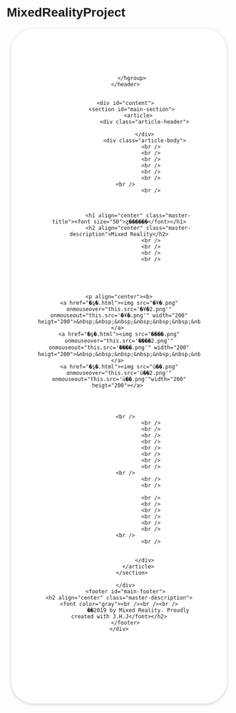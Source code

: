 # MixedRealityProject

<html>
<head>
    <title>Mixed Reality</title>
<style>
*{
	margin:0; padding:0;
	font-family: '���� ����', 'Malgun Gothic', Gothic, sans-serif;
}
a{text-decoration: none;}
li{list-style: none;}
.pull-left{float: left}
.pull-right{float: right};
body{
	width: 960px; 
	margin: 0 auto;
	background: #E6E6E6;
}
#page-wrapper{
	//background-image:url('��.png');
	//background-size:100%100%;
	background:white;
	background-repeat : no-repeat;
	margin: 20px 10px; 
	padding: 50px 10px;
	border-radius: 50px;
	box-shadow: 0 2px 6px rgba(100,100,100,0.3);
}
#main-header{padding: 40px 50px;}
.master-title{
	font-size: 30px;
	color: #466093;
}
.master-description{
	font-size: 15px; font-weight: 500; 
	color: #7C96C9;
}
#main-navigation{
	border-top: 1px solid #466093; 
	border-bottom: 1px solid #466093; 
	margin-bottom: 20px; 
	height: 40px;
}
.outer-menu-item{
	float: left; 
	position: relative;
}
.outer-menu-item:hover{
	background: #466093;
	color: white;
}
.menu-title{
	display: block;
	height: 30px; line-height: 30px; 
	text-align: center;
	padding: 5px 20px;
}
.menu-title, .inner-menu{
text-decoration:none; 
display: block;
width: 150px;
font-size: 12px;
font-weight: bold;
}
.inner-menu{
color: #2d2d2d;
background-color: white;
border: solid 1px #7C96C9;
margin-top: -1px;
}
.inner-menu{
	display: none; 
	position: absolute;
	top: 40px; left: 0; 
	width: 100%; 

	background: white;
	box-shadow: 0 2px 6px rgba(5,5,5,0.9);
	z-index: 1000; 
	text-align: center
}
.inner-menu-item > a{
	display: block; 
	padding: 5px 10px; 
	color: black;
}
.inner-menu-item > a:hover{
	background: #7C96C9; 
	color: white;
}
.input-search{
	display: block; 
	float: left;
	background-color: #FFFFFF; 
	border: 1px solid #7C96C9; 
	border-radius: 15px 0 0 15px; 
	box-shadow: inset 0 1px 1px rgba(0,0,0,0.05); 
	width: 120px; height: 24px; 
	padding: 0 0 0 10px; 
	font-size: 12px; 
	color: #555555;
}
.input-search:focus{
	border-color: rgba(82,168,236,0.8);
	outline: 0;
	box-shadow: inset 0 1px 1px rgba(0,0,0,0.05);
}
.input-search-submit{
	display: block;
	float: left; 
	width: 50px; height: 26px;
	border-radius: 0 15px 15px 0; 
	border: 1px solid #CCCCCC;
	margin-left: -1px;
	vertical-align: top; 
	display: inline-block;
}
#content{overflow: hidden;}
#main-section{
	float: auto; 
	width: auto;

}
#main-aside{
	float: right; 
	width: auto;
}
article{
	padding: 0 10px 20px 10px; 
	border-bottom: 1px solid #C8C8C8;
}
.article-header{padding: 20px 0;}
.article-title{
	font-size: 25px; 
	font-weight: 800; 
	padding- bottom: 10px;
}
.article-date{font-size: 13px;}
.article-body{
	font-size: 14px;
}
.aside-list{padding: 10px 0 30px 0;}
.aside-list > h3{
	font-size: 15px;
	font-weight: 600;
}
.aside-list li a{
	margint-left: 8px; 
	font-size: 13px; 
	color: #6C6C6C;
}
.pull-left{
position: relative;
display: inline-block;
}
.outer-menu-item:hover .inner-menu{
display: block;
}
.inner-menu{
display: none;
position: absolute;
background-color: #f9f9f9;
min-width: 160px;
box-shadow: 0px 8px 16px 0px rgba(0,0,0,0.2);
z-index: 1;
}
</style>
</head>
<body onresize="parent.resizeTo(1240,768)" onload="parent.resizeTo(1240,768)">
    <div align="center" id="page-wrapper">
        <header id="main-header">
            <hgroup>

            </hgroup>
        </header>


        <div id="content">
            <section id="main-section">
                <article>
                    <div class="article-header">

                    </div>
                    <div class="article-body">
                        <br />
                        <br />
                        <br />
                        <br />
                        <br />
                        <br />
 		<br />
                        <br />



                <h1 align="center" class="master-title"><font size="50">ȥ������</font></h1>
                <h2 align="center" class="master-description">Mixed Reality</h2>
                        <br />
                        <br />
                        <br />
                        <br />





	<p align="center"><b>
	<a href="�ȿ�.html"><img src="�Ұ�.png" onmouseover="this.src='�Ұ�2.png'" onmouseout="this.src='�Ұ�.png'" width="200" heigt="200">&nbsp;&nbsp;&nbsp;&nbsp;&nbsp;&nbsp;&nbsp;&nbsp;&nbsp;&nbsp;&nbsp;&nbsp;&nbsp;&nbsp;&nbsp;</a> 
	<a href="�ȿ�.html"><img src="�ֿ���.png" onmouseover="this.src='�ֿ���2.png'" onmouseout="this.src='�ֿ���.png'" width="200" heigt="200">&nbsp;&nbsp;&nbsp;&nbsp;&nbsp;&nbsp;&nbsp;&nbsp;&nbsp;&nbsp;&nbsp;&nbsp;&nbsp;</a> 
	<a href="�ȿ�.html"><img src="ü��.png" onmouseover="this.src='ü��2.png'" onmouseout="this.src='ü��.png'"width="200" heigt="200"></a> 




 		<br />
                        <br />
                        <br />
                        <br />
                        <br />
                        <br />
                        <br />
                        <br />
                        <br />
 		<br />
                        <br />
                        <br />

                        <br />
                        <br />
                        <br />
                        <br />
                        <br />
                        <br />
 		<br />
                        <br />


                    </div>
                </article>
            </section>
          
        </div>
        <footer id="main-footer">
	<h2 align="center" class="master-description"><font color="gray"><br /><br /><br />
				��2019 by Mixed Reality. Proudly created with J.H.J</font></h2>
        </footer>
    </div>
</body>
</html>

